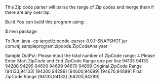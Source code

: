This Zip code parser will parse the range of Zip codes and merge them if there are any over lap. 

Build
You can build this program using:

$ mvn package

To Run: java -cp target/zipcode-parser-0.0.1-SNAPSHOT.jar com.raj.sampleprogram.zipcode.ZipCodeAnalyser

Sample OutPut: 
Please input the total number of ZipCode range:
4
Please Enter Start ZipCode and End ZipCode Range one per line
94133
94133 
94200
94299
94600
94699
94670
94899
Original ZipCode Range
[94133,94133]
[94200,94299]
[94600,94699]
[94670,94899]
Final ZipCode Range
[94133,94133]
[94200,94299]

